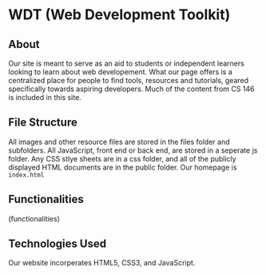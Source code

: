 # WDT (Web Development Toolkit)
## About
Our site is meant to serve as an aid to students or independent learners looking
to learn about web developement. What our page offers is a centralized place for
people to find tools, resources and tutorials, geared specifically towards aspiring
developers. Much of the content from CS 146 is included in this site.

## File Structure
All images and other resource files are stored in the files folder and subfolders.
All JavaScript, front end or back end, are stored in a seperate js folder. Any
CSS stlye sheets are in a css folder, and all of the publicly displayed HTML documents
are in the public folder. Our homepage is `index.html`

## Functionalities
(functionalities)

## Technologies Used
Our website incorperates HTML5, CSS3, and JavaScript.
